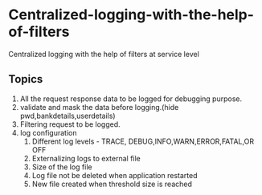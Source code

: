 # Centralized-logging-with-the-help-of-filters
Centralized logging with the help of filters at service level


Topics
--------
1) All the request response data to be logged for debugging purpose.
2) validate and mask the data before logging.(hide pwd,bankdetails,userdetails)
3) Filtering request to be logged.
4) log configuration
   1) Different log levels - TRACE, DEBUG,INFO,WARN,ERROR,FATAL,OR OFF
   2) Externalizing logs to external file
   3) Size of the log file
   4) Log file not be deleted when application restarted
   5) New file created when threshold size is reached
